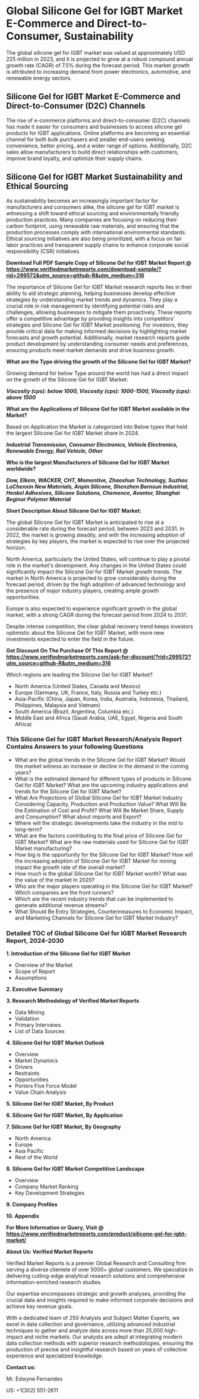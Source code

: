 <h1>Global Silicone Gel for IGBT Market E-Commerce and Direct-to-Consumer, Sustainability</h1><p class=""><p>The global silicone gel for IGBT market was valued at approximately USD 225 million in 2023, and it is projected to grow at a robust compound annual growth rate (CAGR) of 7.5% during the forecast period. This market growth is attributed to increasing demand from power electronics, automotive, and renewable energy sectors.</p><h2>Silicone Gel for IGBT Market E-Commerce and Direct-to-Consumer (D2C) Channels</h2><p>The rise of e-commerce platforms and direct-to-consumer (D2C) channels has made it easier for consumers and businesses to access silicone gel products for IGBT applications. Online platforms are becoming an essential channel for both bulk purchasers and smaller end-users seeking convenience, better pricing, and a wider range of options. Additionally, D2C sales allow manufacturers to build direct relationships with customers, improve brand loyalty, and optimize their supply chains.</p><h2>Silicone Gel for IGBT Market Sustainability and Ethical Sourcing</h2><p>As sustainability becomes an increasingly important factor for manufacturers and consumers alike, the silicone gel for IGBT market is witnessing a shift toward ethical sourcing and environmentally friendly production practices. Many companies are focusing on reducing their carbon footprint, using renewable raw materials, and ensuring that the production processes comply with international environmental standards. Ethical sourcing initiatives are also being prioritized, with a focus on fair labor practices and transparent supply chains to enhance corporate social responsibility (CSR) initiatives.</p></p><p class=""><strong>Download Full PDF Sample Copy of Silicone Gel for IGBT Market Report @ <a href="https://www.verifiedmarketreports.com/download-sample/?rid=299572&utm_source=github-R&utm_medium=316" target="_blank">https://www.verifiedmarketreports.com/download-sample/?rid=299572&utm_source=github-R&utm_medium=316</a></strong></p><p>The importance of&nbsp;Silicone Gel for IGBT Market research reports lies in their ability to aid strategic planning, helping businesses develop effective strategies by understanding market trends and dynamics. They play a crucial role in risk management by identifying potential risks and challenges, allowing businesses to mitigate them proactively. These reports offer a competitive advantage by providing insights into competitors' strategies and Silicone Gel for IGBT Market positioning. For investors, they provide critical data for making informed decisions by highlighting market forecasts and growth potential. Additionally, market research reports guide product development by understanding consumer needs and preferences, ensuring products meet market demands and drive business growth.</p><p><strong>What are the&nbsp;Type driving the growth of the Silicone Gel for IGBT Market?</strong></p><p id="" class="">Growing demand for below Type around the world has had a direct impact on the growth of the Silicone Gel for IGBT Market:</p><p class=""><em><strong>Viscosity (cps): below 1000, Viscosity (cps): 1000-1500, Viscosity (cps): above 1500</strong></em></p><p class=""><strong>What are the&nbsp;Applications&nbsp;of Silicone Gel for IGBT Market available in the Market?</strong></p><p id="" class="">Based on Application the Market is categorized into Below types that held the largest Silicone Gel for IGBT Market share In 2024.</p><p class=""><em><strong>Industrial Transmission, Consumer Electronics, Vehicle Electronics, Renewable Energy, Rail Vehicle, Other</strong></em></p><p class=""><strong>Who is the largest Manufacturers of Silicone Gel for IGBT Market worldwide?</strong></p><p><em><strong>Dow, Elkem, WACKER, CHT, Momentive, Zhaoshun Technology, Suzhou LuChenxin New Materials, Anpin Silicone, Shenzhen Bornsun Industrial, Henkel Adhesives, Silicone Solutions, Chemence, Avantor, Shanghai Beginor Polymer Material</strong></em></p><p id="" class=""><strong>Short Description About Silicone Gel for IGBT Market:</strong></p><p>The global Silicone Gel for IGBT Market is anticipated to rise at a considerable rate during the forecast period, between 2023 and 2031. In 2022, the market is growing steadily, and with the increasing adoption of strategies by key players, the market is expected to rise over the projected horizon.</p><p>North America, particularly the United States, will continue to play a pivotal role in the market's development. Any changes in the United States could significantly impact the Silicone Gel for IGBT Market growth trends. The market in North America is projected to grow considerably during the forecast period, driven by the high adoption of advanced technology and the presence of major industry players, creating ample growth opportunities.</p><p>Europe is also expected to experience significant growth in the global market, with a strong CAGR during the forecast period from 2024 to 2031.</p><p>Despite intense competition, the clear global recovery trend keeps investors optimistic about the Silicone Gel for IGBT Market, with more new investments expected to enter the field in the future.</p><p id="" class=""><strong>Get Discount On The Purchase Of This Report @ <a href="https://www.verifiedmarketreports.com/ask-for-discount/?rid=299572?utm_source=github-R&utm_medium=316" target="_blank">https://www.verifiedmarketreports.com/ask-for-discount/?rid=299572?utm_source=github-R&utm_medium=316</a></strong></p><p class="">Which regions are leading the Silicone Gel for IGBT Market?</p><ul><li>North America (United States, Canada and Mexico)</li><li>Europe (Germany, UK, France, Italy, Russia and Turkey etc.)</li><li>Asia-Pacific (China, Japan, Korea, India, Australia, Indonesia, Thailand, Philippines, Malaysia and Vietnam)</li><li>South America (Brazil, Argentina, Columbia etc.)</li><li>Middle East and Africa (Saudi Arabia, UAE, Egypt, Nigeria and South Africa)</li></ul><h3 id="" class="">This Silicone Gel for IGBT Market Research/Analysis Report Contains Answers to your following Questions</h3><ul><li>What are the global trends in the Silicone Gel for IGBT Market? Would the market witness an increase or decline in the demand in the coming years?</li><li>What is the estimated demand for different types of products in Silicone Gel for IGBT Market? What are the upcoming industry applications and trends for the Silicone Gel for IGBT Market?</li><li>What Are Projections of Global Silicone Gel for IGBT Market Industry Considering Capacity, Production and Production Value? What Will Be the Estimation of Cost and Profit? What Will Be Market Share, Supply and Consumption? What about imports and Export?</li><li>Where will the strategic developments take the industry in the mid to long-term?</li><li>What are the factors contributing to the final price of Silicone Gel for IGBT Market? What are the raw materials used for Silicone Gel for IGBT Market manufacturing?</li><li>How big is the opportunity for the Silicone Gel for IGBT Market? How will the increasing adoption of Silicone Gel for IGBT Market for mining impact the growth rate of the overall market?</li><li>How much is the global Silicone Gel for IGBT Market worth? What was the value of the market In 2020?</li><li>Who are the major players operating in the Silicone Gel for IGBT Market? Which companies are the front runners?</li><li>Which are the recent industry trends that can be implemented to generate additional revenue streams?</li><li>What Should Be Entry Strategies, Countermeasures to Economic Impact, and Marketing Channels for Silicone Gel for IGBT Market Industry?</li></ul><h3 id="" class="">Detailed TOC of Global Silicone Gel for IGBT Market Research Report, 2024-2030</h3><p id="" class=""><strong>1. Introduction of the Silicone Gel for IGBT Market</strong></p><ul><li>Overview of the Market</li><li>Scope of Report</li><li>Assumptions</li></ul><p id="" class=""><strong>2. Executive Summary</strong></p><p id="" class=""><strong>3. Research Methodology of Verified Market Reports</strong></p><ul><li>Data Mining</li><li>Validation</li><li>Primary Interviews</li><li>List of Data Sources</li></ul><p id="" class=""><strong>4. Silicone Gel for IGBT Market Outlook</strong></p><ul><li>Overview</li><li>Market Dynamics</li><li>Drivers</li><li>Restraints</li><li>Opportunities</li><li>Porters Five Force Model</li><li>Value Chain Analysis</li></ul><p id="" class=""><strong>5. Silicone Gel for IGBT Market, By Product</strong></p><p id="" class=""><strong>6. Silicone Gel for IGBT Market, By Application</strong></p><p id="" class=""><strong>7. Silicone Gel for IGBT Market, By Geography</strong></p><ul><li>North America</li><li>Europe</li><li>Asia Pacific</li><li>Rest of the World</li></ul><p id="" class=""><strong>8. Silicone Gel for IGBT Market Competitive Landscape</strong></p><ul><li>Overview</li><li>Company Market Ranking</li><li>Key Development Strategies</li></ul><p id="" class=""><strong>9. Company Profiles</strong></p><p id="" class=""><strong>10. Appendix</strong></p><p id="" class=""><strong>For More Information or Query, Visit @ <a href="https://www.verifiedmarketreports.com/product/silicone-gel-for-igbt-market/" target="_blank">https://www.verifiedmarketreports.com/product/silicone-gel-for-igbt-market/</a></strong></p><p id="" class=""><strong>About Us: Verified Market Reports</strong></p><p id="" class="">Verified Market Reports is a premier Global Research and Consulting firm serving a diverse clientele of over 5000+ global customers. We specialize in delivering cutting-edge analytical research solutions and comprehensive information-enriched research studies.</p><p id="" class="">Our expertise encompasses strategic and growth analyses, providing the crucial data and insights required to make informed corporate decisions and achieve key revenue goals.</p><p id="" class="">With a dedicated team of 250 Analysts and Subject Matter Experts, we excel in data collection and governance, utilizing advanced industrial techniques to gather and analyze data across more than 25,000 high-impact and niche markets. Our analysts are adept at integrating modern data collection methods with superior research methodologies, ensuring the production of precise and insightful research based on years of collective experience and specialized knowledge.</p><p id="" class=""><strong>Contact us:</strong></p><p id="" class="">Mr. Edwyne Fernandes</p><p id="" class="">US: +1(302) 551-2611</p>